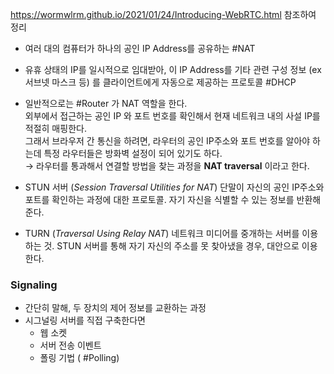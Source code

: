 https://wormwlrm.github.io/2021/01/24/Introducing-WebRTC.html 참조하여 정리


- 여러 대의 컴퓨터가 하나의 공인 IP Address를 공유하는 #NAT
- 유휴 상태의 IP를 일시적으로 임대받아, 이 IP Address를 기타 관련 구성 정보 (ex 서브넷 마스크 등) 를 클라이언트에게 자동으로 제공하는 프로토콜 #DHCP 
- 일반적으로는 #Router 가 NAT 역할을 한다. <br/> 외부에서 접근하는 공인 IP 와 포트 번호를 확인해서 현재 네트워크 내의 사설 IP를 적절히 매핑한다. <br/> 그래서 브라우저 간 통신을 하려면, 라우터의 공인 IP주소와 포트 번호를 알아야 하는데 특정 라우터들은 방화벽 설정이 되어 있기도 하다. <br/> &rarr; 라우터를 통과해서 연결할 방법을 찾는 과정을 **NAT traversal** 이라고 한다.

- STUN 서버 (*Session Traversal Utilities for NAT*)
	단말이 자신의 공인 IP주소와 포트를 확인하는 과정에 대한 프로토콜. 
	자기 자신을 식별할 수 있는 정보를 반환해 준다.

- TURN (*Traversal Using Relay NAT*)
	네트워크 미디어를 중개하는 서버를 이용하는 것.
	STUN 서버를 통해 자기 자신의 주소를 못 찾아냈을 경우, 대안으로 이용한다.

### Signaling

- 간단히 말해, 두 장치의 제어 정보를 교환하는 과정
- 시그널링 서버를 직접 구축한다면
	- 웹 소켓
	- 서버 전송 이벤트
	- 폴링 기법 ( #Polling)